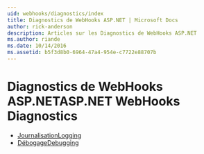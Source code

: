 ```yaml
---
uid: webhooks/diagnostics/index
title: Diagnostics de WebHooks ASP.NET | Microsoft Docs
author: rick-anderson
description: Articles sur les Diagnostics de WebHooks ASP.NET
ms.author: riande
ms.date: 10/14/2016
ms.assetid: b5f3d8b0-6964-47a4-954e-c7722e88707b
---
```

# <a name="aspnet-webhooks-diagnostics"></a><span data-ttu-id="5bcd4-103">Diagnostics de WebHooks ASP.NET</span><span class="sxs-lookup"><span data-stu-id="5bcd4-103">ASP.NET WebHooks Diagnostics</span></span>

* [<span data-ttu-id="5bcd4-104">Journalisation</span><span class="sxs-lookup"><span data-stu-id="5bcd4-104">Logging</span></span>](logging.md)
* [<span data-ttu-id="5bcd4-105">Débogage</span><span class="sxs-lookup"><span data-stu-id="5bcd4-105">Debugging</span></span>](debugging.md)
